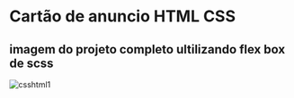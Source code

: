 # Cartão de anuncio HTML CSS

## imagem do projeto completo ultilizando flex box de scss

![csshtml1](https://user-images.githubusercontent.com/86238635/158032940-5cc653a7-8d67-4baf-964b-00a74290dbc0.png)

